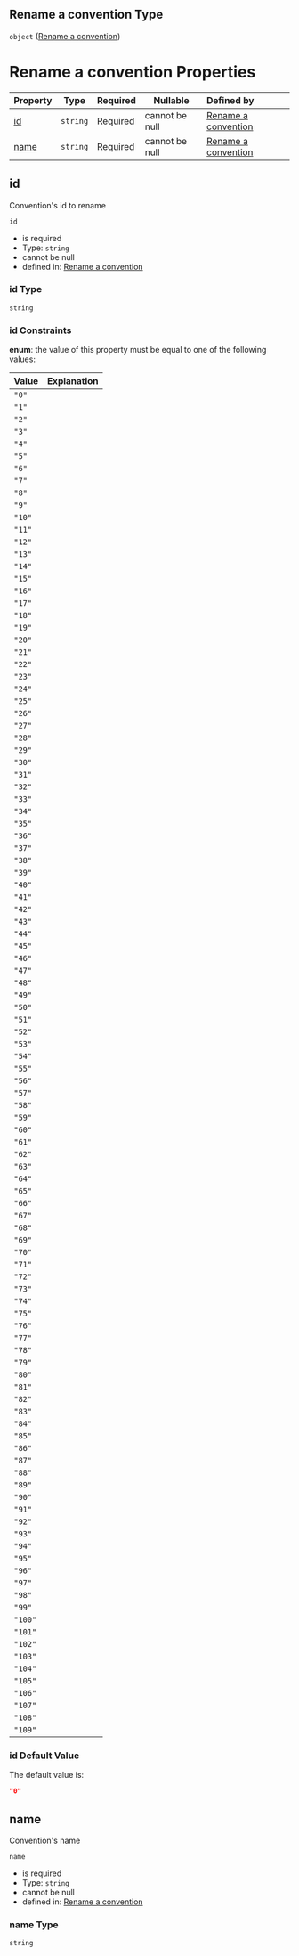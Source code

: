 ## Rename a convention Type

`object` ([Rename a convention](rename-convention.md))

# Rename a convention Properties

| Property      | Type     | Required | Nullable       | Defined by                                                                                            |
| :------------ | -------- | -------- | -------------- | :---------------------------------------------------------------------------------------------------- |
| [id](#id)     | `string` | Required | cannot be null | [Rename a convention](rename-convention-properties-id.md "rename-convention.json#/properties/id")     |
| [name](#name) | `string` | Required | cannot be null | [Rename a convention](rename-convention-properties-name.md "rename-convention.json#/properties/name") |

## id

Convention's id to rename


`id`

-   is required
-   Type: `string`
-   cannot be null
-   defined in: [Rename a convention](rename-convention-properties-id.md "rename-convention.json#/properties/id")

### id Type

`string`

### id Constraints

**enum**: the value of this property must be equal to one of the following values:

| Value   | Explanation |
| :------ | ----------- |
| `"0"`   |             |
| `"1"`   |             |
| `"2"`   |             |
| `"3"`   |             |
| `"4"`   |             |
| `"5"`   |             |
| `"6"`   |             |
| `"7"`   |             |
| `"8"`   |             |
| `"9"`   |             |
| `"10"`  |             |
| `"11"`  |             |
| `"12"`  |             |
| `"13"`  |             |
| `"14"`  |             |
| `"15"`  |             |
| `"16"`  |             |
| `"17"`  |             |
| `"18"`  |             |
| `"19"`  |             |
| `"20"`  |             |
| `"21"`  |             |
| `"22"`  |             |
| `"23"`  |             |
| `"24"`  |             |
| `"25"`  |             |
| `"26"`  |             |
| `"27"`  |             |
| `"28"`  |             |
| `"29"`  |             |
| `"30"`  |             |
| `"31"`  |             |
| `"32"`  |             |
| `"33"`  |             |
| `"34"`  |             |
| `"35"`  |             |
| `"36"`  |             |
| `"37"`  |             |
| `"38"`  |             |
| `"39"`  |             |
| `"40"`  |             |
| `"41"`  |             |
| `"42"`  |             |
| `"43"`  |             |
| `"44"`  |             |
| `"45"`  |             |
| `"46"`  |             |
| `"47"`  |             |
| `"48"`  |             |
| `"49"`  |             |
| `"50"`  |             |
| `"51"`  |             |
| `"52"`  |             |
| `"53"`  |             |
| `"54"`  |             |
| `"55"`  |             |
| `"56"`  |             |
| `"57"`  |             |
| `"58"`  |             |
| `"59"`  |             |
| `"60"`  |             |
| `"61"`  |             |
| `"62"`  |             |
| `"63"`  |             |
| `"64"`  |             |
| `"65"`  |             |
| `"66"`  |             |
| `"67"`  |             |
| `"68"`  |             |
| `"69"`  |             |
| `"70"`  |             |
| `"71"`  |             |
| `"72"`  |             |
| `"73"`  |             |
| `"74"`  |             |
| `"75"`  |             |
| `"76"`  |             |
| `"77"`  |             |
| `"78"`  |             |
| `"79"`  |             |
| `"80"`  |             |
| `"81"`  |             |
| `"82"`  |             |
| `"83"`  |             |
| `"84"`  |             |
| `"85"`  |             |
| `"86"`  |             |
| `"87"`  |             |
| `"88"`  |             |
| `"89"`  |             |
| `"90"`  |             |
| `"91"`  |             |
| `"92"`  |             |
| `"93"`  |             |
| `"94"`  |             |
| `"95"`  |             |
| `"96"`  |             |
| `"97"`  |             |
| `"98"`  |             |
| `"99"`  |             |
| `"100"` |             |
| `"101"` |             |
| `"102"` |             |
| `"103"` |             |
| `"104"` |             |
| `"105"` |             |
| `"106"` |             |
| `"107"` |             |
| `"108"` |             |
| `"109"` |             |

### id Default Value

The default value is:

```json
"0"
```

## name

Convention's name


`name`

-   is required
-   Type: `string`
-   cannot be null
-   defined in: [Rename a convention](rename-convention-properties-name.md "rename-convention.json#/properties/name")

### name Type

`string`
